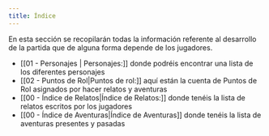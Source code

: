 ```yaml
---
title: Índice
---
```


En esta sección se recopilarán todas la información referente al desarrollo de la partida que de alguna forma depende de los jugadores.

- [[01 - Personajes | Personajes:]] donde podréis encontrar una lista de los diferentes personajes
- [[02 - Puntos de Rol|Puntos de rol:]] aquí están la cuenta de Puntos de Rol asignados por hacer relatos y aventuras
- [[00 - Índice de Relatos|Índice de Relatos:]] donde tenéis la lista de relatos escritos por los jugadores
- [[00 - Índice de Aventuras|Índice de Aventuras]] donde tenéis la lista de aventuras presentes y pasadas